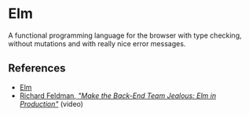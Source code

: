 # Elm

A functional programming language for the browser with type checking, without mutations and with really nice error messages.

## References

+ [Elm](http://elm-lang.org/)
+ [Richard Feldman, *"Make the Back-End Team Jealous: Elm in Production"*](https://youtu.be/FV0DXNB94NE) (video)
